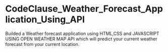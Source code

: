 # CodeClause_Weather_Forecast_Application_Using_API

Builded a Weather forecast application using HTML,CSS and JAVASCRIPT USING OPEN WEATHER MAP API which will predict your current weather forecast from your current location.

